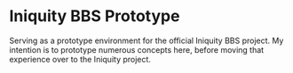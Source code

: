 # Iniquity BBS Prototype
Serving as a prototype environment for the official Iniquity BBS project. My intention is to prototype numerous concepts here, before moving that experience over to the Iniquity project.

